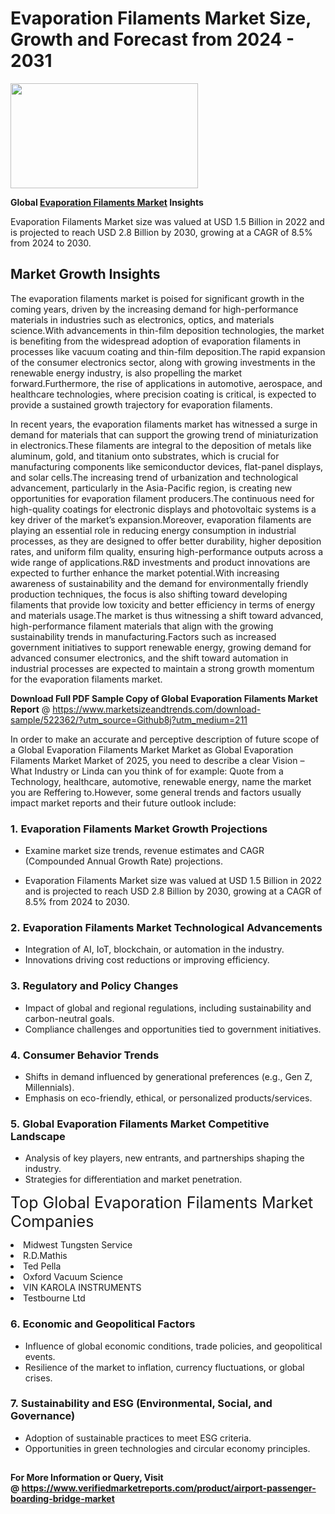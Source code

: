 <H1>Evaporation Filaments Market Size, Growth and Forecast from 2024 - 2031</H1><img class="aligncenter size-medium wp-image-584254" src="https://thirdeyenews.in/wp-content/uploads/2024/09/Global-Market-Research-300x168.jpeg" alt="" width="300" height="168" /><p><strong>Global&nbsp;<a href="https://www.marketsizeandtrends.com/download-sample/522362/?utm_source=Github8j?utm_medium=211">Evaporation Filaments Market</a> Insights</strong></p><p>Evaporation Filaments Market size was valued at USD 1.5 Billion in 2022 and is projected to reach USD 2.8 Billion by 2030, growing at a CAGR of 8.5% from 2024 to 2030.</p><p><h2>Market Growth Insights</h2> <p>The evaporation filaments market is poised for significant growth in the coming years, driven by the increasing demand for high-performance materials in industries such as electronics, optics, and materials science.With advancements in thin-film deposition technologies, the market is benefiting from the widespread adoption of evaporation filaments in processes like vacuum coating and thin-film deposition.The rapid expansion of the consumer electronics sector, along with growing investments in the renewable energy industry, is also propelling the market forward.Furthermore, the rise of applications in automotive, aerospace, and healthcare technologies, where precision coating is critical, is expected to provide a sustained growth trajectory for evaporation filaments.</p> <p>In recent years, the evaporation filaments market has witnessed a surge in demand for materials that can support the growing trend of miniaturization in electronics.These filaments are integral to the deposition of metals like aluminum, gold, and titanium onto substrates, which is crucial for manufacturing components like semiconductor devices, flat-panel displays, and solar cells.The increasing trend of urbanization and technological advancement, particularly in the Asia-Pacific region, is creating new opportunities for evaporation filament producers.The continuous need for high-quality coatings for electronic displays and photovoltaic systems is a key driver of the market’s expansion.Moreover, evaporation filaments are playing an essential role in reducing energy consumption in industrial processes, as they are designed to offer better durability, higher deposition rates, and uniform film quality, ensuring high-performance outputs across a wide range of applications.R&D investments and product innovations are expected to further enhance the market potential.With increasing awareness of sustainability and the demand for environmentally friendly production techniques, the focus is also shifting toward developing filaments that provide low toxicity and better efficiency in terms of energy and materials usage.The market is thus witnessing a shift toward advanced, high-performance filament materials that align with the growing sustainability trends in manufacturing.Factors such as increased government initiatives to support renewable energy, growing demand for advanced consumer electronics, and the shift toward automation in industrial processes are expected to maintain a strong growth momentum for the evaporation filaments market.</p> <p><span class=""><strong>Download Full PDF Sample Copy of Global Evaporation Filaments Market Report</strong> @ <a href="https://www.marketsizeandtrends.com/download-sample/522362/?utm_source=Github8j?utm_medium=211" target="_blank">https://www.marketsizeandtrends.com/download-sample/522362/?utm_source=Github8j?utm_medium=211</a></span></p><p>In order to make an accurate and perceptive description of future scope of a Global&nbsp;Evaporation Filaments Market Market as Global&nbsp;Evaporation Filaments Market Market of 2025, you need to describe a clear Vision &ndash; What Industry or Linda can you think of for example: Quote from a Technology, healthcare, automotive, renewable energy, name the market you are Reffering to.However, some general trends and factors usually impact market reports and their future outlook include:</p><h3>1.&nbsp;<strong>Evaporation Filaments Market Growth Projections</strong></h3><ul><li>Examine market size trends, revenue estimates and CAGR (Compounded Annual Growth Rate) projections.</li><li><p>Evaporation Filaments Market size was valued at USD 1.5 Billion in 2022 and is projected to reach USD 2.8 Billion by 2030, growing at a CAGR of 8.5% from 2024 to 2030.</p></li></ul><h3>2.&nbsp;<strong>Evaporation Filaments Market Technological Advancements</strong></h3><ul><li>Integration of AI, IoT, blockchain, or automation in the industry.</li><li>Innovations driving cost reductions or improving efficiency.</li></ul><h3>3.&nbsp;<strong>Regulatory and Policy Changes</strong></h3><ul><li>Impact of global and regional regulations, including sustainability and carbon-neutral goals.</li><li>Compliance challenges and opportunities tied to government initiatives.</li></ul><h3>4.&nbsp;<strong>Consumer Behavior Trends</strong></h3><ul><li>Shifts in demand influenced by generational preferences (e.g., Gen Z, Millennials).</li><li>Emphasis on eco-friendly, ethical, or personalized products/services.</li></ul><h3>5.&nbsp;<strong>Global Evaporation Filaments Market Competitive Landscape</strong></h3><ul><li>Analysis of key players, new entrants, and partnerships shaping the industry.</li><li>Strategies for differentiation and market penetration.</li></ul><p data-pm-slice="1 1 []"><span style="color: inherit; font-family: inherit; font-size: 25px;">Top Global Evaporation Filaments Market Companies</span></p><div class="" data-test-id=""><p><li>Midwest Tungsten Service</li><li> R.D.Mathis</li><li> Ted Pella</li><li> Oxford Vacuum Science</li><li> VIN KAROLA INSTRUMENTS</li><li> Testbourne Ltd</li></p></div><h3>6.&nbsp;<strong>Economic and Geopolitical Factors</strong></h3><ul><li>Influence of global economic conditions, trade policies, and geopolitical events.</li><li>Resilience of the market to inflation, currency fluctuations, or global crises.</li></ul><h3>7.&nbsp;<strong>Sustainability and ESG (Environmental, Social, and Governance)</strong></h3><ul><li>Adoption of sustainable practices to meet ESG criteria.</li><li>Opportunities in green technologies and circular economy principles.</li></ul><h2><strong style="font-size: 14px;">For More Information or Query, Visit @&nbsp;</strong><a style="background-color: #ffffff; font-size: 14px;" href="https://www.marketsizeandtrends.com/report/evaporation-filaments-market/" target="_blank">https://www.verifiedmarketreports.com/product/airport-passenger-boarding-bridge-market</a></h2>